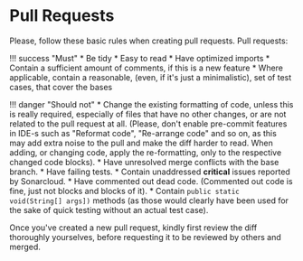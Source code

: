 # Pull Requests

Please, follow these basic rules when creating pull requests. Pull requests:

!!! success "Must"
    * Be tidy
    * Easy to read
    * Have optimized imports
    * Contain a sufficient amount of comments, if this is a new feature
    * Where applicable, contain a reasonable, (even, if it's just a minimalistic), set of test cases, that cover the bases

!!! danger "Should not"
    * Change the existing formatting of code, unless this is really required, especially of files that have no other
      changes, or are not related to the pull request at all. (Please, don't enable pre-commit features in IDE-s such as
      "Reformat code", "Re-arrange code" and so on, as this may add extra noise to the pull and make the diff harder to
      read. When adding, or changing code, apply the re-formatting, only to the respective changed code blocks).
    * Have unresolved merge conflicts with the base branch.
    * Have failing tests.
    * Contain unaddressed **critical** issues reported by Sonarcloud.
    * Have commented out dead code. (Commented out code is fine, just not blocks and blocks of it).
    * Contain `public static void(String[] args])` methods (as those would clearly have been used for the sake of quick
      testing without an actual test case).

Once you've created a new pull request, kindly first review the diff thoroughly yourselves, before requesting it to be
reviewed by others and merged.
